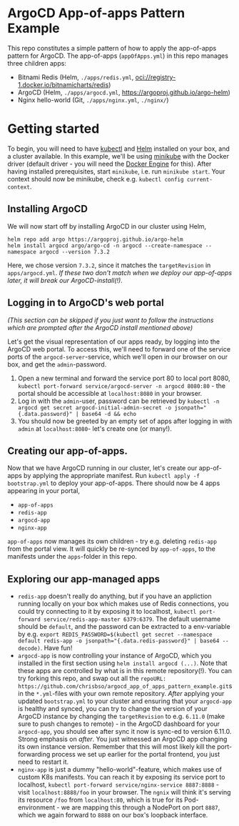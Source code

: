 # ArgoCD App-of-apps Pattern Example

This repo constitutes a simple pattern of how to apply the app-of-apps pattern for ArgoCD. The app-of-apps (`appOfApps.yml`) in this repo manages three children apps:
* Bitnami Redis (Helm, `./apps/redis.yml`, [oci://registry-1.docker.io/bitnamicharts/redis](https://github.com/bitnami/charts/tree/main/bitnami/redis))
* ArgoCD (Helm, `./apps/argocd.yml`, https://argoproj.github.io/argo-helm)
* Nginx hello-world (Git, `./apps/nginx.yml`, `./nginx/`)

# Getting started
To begin, you will need to have [kubectl](https://kubernetes.io/docs/reference/kubectl/) and [Helm](https://helm.sh/docs/intro/install/) installed on your box, and a cluster available. In this example, we'll be using [minikube](https://minikube.sigs.k8s.io/docs/start/?arch=%2Fmacos%2Fx86-64%2Fstable%2Fbinary+download) with the Docker driver (default driver - you will need the [Docker Engine](https://docs.docker.com/engine/) for this). After having installed prerequisites, start `minikube`, i.e. run `minikube start`. Your context should now be minikube, check e.g. `kubectl config current-context`.

## Installing ArgoCD
We will now start off by installing ArgoCD in our cluster using Helm,
```
helm repo add argo https://argoproj.github.io/argo-helm
helm install argocd argo/argo-cd -n argocd --create-namespace --namespace argocd --version 7.3.2
```

Here, we chose version `7.3.2`, since it matches the `targetRevision` in `apps/argocd.yml`. *If these two don't match when we deploy our app-of-apps later, it will break our ArgoCD-install(!)*.

## Logging in to ArgoCD's web portal
*(This section can be skipped if you just want to follow the instructions which are prompted after the ArgoCD install mentioned above)*

Let's get the visual representation of our apps ready, by logging into the ArgoCD web portal. To access this, we'll need to forward one of the service ports of the `argocd-server`-service, which we'll open in our browser on our box, and get the `admin`-password. 
1. Open a new terminal and forward the service port 80 to local port 8080, `kubectl port-forward service/argocd-server -n argocd 8080:80` - the portal should be accessible at `localhost:8080` in your browser.
2. Log in with the `admin`-user, password can be retrieved by `kubectl -n argocd get secret argocd-initial-admin-secret -o jsonpath="{.data.password}" | base64 -d && echo`
3. You should now be greeted by an empty set of apps after logging in with `admin` at `localhost:8080`- let's create one (or many!).

## Creating our app-of-apps.
Now that we have ArgoCD running in our cluster, let's create our app-of-apps by applying the appropriate manifest. Run `kubectl apply -f bootstrap.yml` to deploy your app-of-apps. There should now be 4 apps appearing in your portal,
 * `app-of-apps`
 * `redis-app`
 * `argocd-app`
 * `nginx-app`

`app-of-apps` now manages its own children - try e.g. deleting `redis-app` from the portal view. It will quickly be re-synced by `app-of-apps`, to the manifests under the `apps`-folder in this repo.

## Exploring our app-managed apps
  * `redis-app` doesn't really do anything, but if you have an appliction running locally on your box which makes use of Redis connections, you could try connecting to it by exposing it to localhost, `kubectl port-forward service/redis-app-master 6379:6379`. The default username should be `default`, and the password can be extracted to a env-variable by e.g. `export REDIS_PASSWORD=$(kubectl get secret --namespace default redis-app -o jsonpath="{.data.redis-password}" | base64 --decode)`. Have fun!
  * `argocd-app` is now controlling your instance of ArgoCD, which you installed in the first section using `helm install argocd (...)`. Note that these apps are controlled by what is in this remote repository(!). You can try forking this repo, and swap out all the `repoURL: https://github.com/chrisbso/argocd_app_of_apps_pattern_example.git`s in the `*.yml`-files with your own remote repository. *After* applying your updated `bootstrap.yml` to your cluster and ensuring that your `argocd-app` is healthy and synced, you can try to change the version of your ArgoCD instance by changing the `targetRevision` to e.g. `6.11.0` (make sure to push changes to remote) - in the ArgoCD dashboard for your `argocd-app`, you should see after sync it now is sync-ed to version 6.11.0. Strong emphasis on *after*. You just witnessed an ArgoCD app changing its own instance version. Remember that this will most likely kill the port-forwarding process we set up earlier for the portal frontend, you just need to restart it.
  * `nginx-app` is just a dummy "hello-world"-feature, which makes use of custom K8s manifests. You can reach it by exposing its service port to localhost, `kubectl port-forward service/nginx-service 8887:8888` - visit `localhost:8888/foo` in your browser. The `ngnix` will think it's serving its resource `/foo` from `localhost:80`, which is true for its Pod-environment - we are mapping this through a NodePort on port `8887`, which we again forward to `8888` on our box's loopback interface. 
